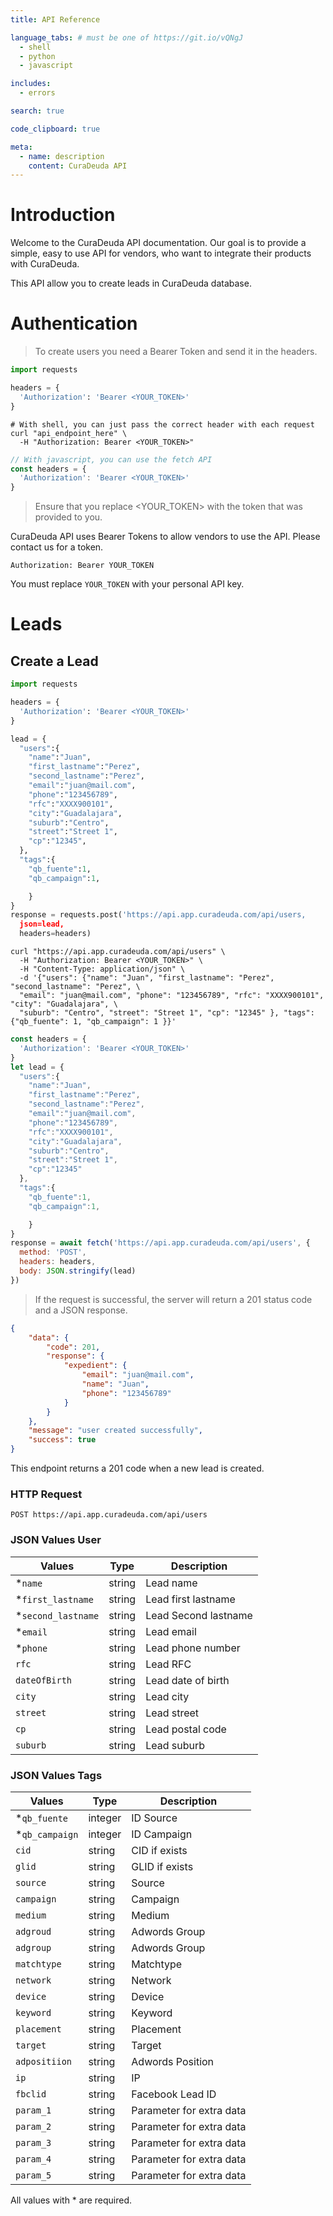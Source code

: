 ```yaml
---
title: API Reference

language_tabs: # must be one of https://git.io/vQNgJ
  - shell
  - python
  - javascript

includes:
  - errors

search: true

code_clipboard: true

meta:
  - name: description
    content: CuraDeuda API
---
```


# Introduction

Welcome to the CuraDeuda API documentation. Our goal is to provide a simple, easy to use API for vendors, who want to integrate their products with CuraDeuda.

This API allow you to create leads in CuraDeuda database.
# Authentication

> To create users you need a Bearer Token and send it in the headers.

```python
import requests

headers = {
  'Authorization': 'Bearer <YOUR_TOKEN>'
}

```

```shell
# With shell, you can just pass the correct header with each request
curl "api_endpoint_here" \
  -H "Authorization: Bearer <YOUR_TOKEN>"
```

```javascript
// With javascript, you can use the fetch API
const headers = {
  'Authorization': 'Bearer <YOUR_TOKEN>'
}
```


> Ensure that you replace <YOUR_TOKEN> with the token that was provided to you.

CuraDeuda API uses Bearer Tokens to allow vendors to use the API. Please contact us for a token.

`Authorization: Bearer YOUR_TOKEN`

<aside class="notice">
You must replace <code>YOUR_TOKEN</code> with your personal API key.
</aside>


# Leads

## Create a Lead

```python
import requests

headers = {
  'Authorization': 'Bearer <YOUR_TOKEN>'
}

lead = {
  "users":{
    "name":"Juan",
    "first_lastname":"Perez",
    "second_lastname":"Perez",
    "email":"juan@mail.com",
    "phone":"123456789",
    "rfc":"XXXX900101",
    "city":"Guadalajara",
    "suburb":"Centro",
    "street":"Street 1",
    "cp":"12345",
  },
  "tags":{
    "qb_fuente":1,
    "qb_campaign":1,

    }
}
response = requests.post('https://api.app.curadeuda.com/api/users,
  json=lead,
  headers=headers)
```

```shell
curl "https://api.app.curadeuda.com/api/users" \
  -H "Authorization: Bearer <YOUR_TOKEN>" \
  -H "Content-Type: application/json" \
  -d '{"users": {"name": "Juan", "first_lastname": "Perez", "second_lastname": "Perez", \
  "email": "juan@mail.com", "phone": "123456789", "rfc": "XXXX900101", "city": "Guadalajara", \
  "suburb": "Centro", "street": "Street 1", "cp": "12345" }, "tags": {"qb_fuente": 1, "qb_campaign": 1 }}'
```

```javascript
const headers = {
  'Authorization': 'Bearer <YOUR_TOKEN>'
}
let lead = {
  "users":{
    "name":"Juan",
    "first_lastname":"Perez",
    "second_lastname":"Perez",
    "email":"juan@mail.com",
    "phone":"123456789",
    "rfc":"XXXX900101",
    "city":"Guadalajara",
    "suburb":"Centro",
    "street":"Street 1",
    "cp":"12345"
  },
  "tags":{
    "qb_fuente":1,
    "qb_campaign":1,

    }
}
response = await fetch('https://api.app.curadeuda.com/api/users', {
  method: 'POST',
  headers: headers,
  body: JSON.stringify(lead)
})

```

> If the request is successful, the server will return a 201 status code and a JSON response.

```json
{
	"data": {
		"code": 201,
		"response": {
			"expedient": {
				"email": "juan@mail.com",
				"name": "Juan",
				"phone": "123456789"
			}
		}
	},
	"message": "user created successfully",
	"success": true
}
```

This endpoint returns a 201 code when a new lead is created.

### HTTP Request

`POST https://api.app.curadeuda.com/api/users`

### JSON Values User

Values | Type | Description
--------- | ------- | -----------
*`name` | string | Lead name
*`first_lastname` | string | Lead first lastname
*`second_lastname` | string | Lead Second lastname
*`email` | string | Lead email
*`phone` | string | Lead phone number
`rfc` | string | Lead RFC
`dateOfBirth` | string | Lead date of birth
`city` | string | Lead city
`street` | string | Lead street
`cp` | string | Lead postal code
`suburb` | string | Lead suburb

### JSON Values Tags

Values | Type | Description
--------- | ------- | -----------
*`qb_fuente` | integer | ID Source
*`qb_campaign` | integer | ID Campaign
`cid` | string | CID if exists
`glid` | string | GLID if exists
`source` | string | Source
`campaign` | string | Campaign
`medium` | string | Medium
`adgroud` | string | Adwords Group
`adgroup` | string | Adwords Group
`matchtype` | string | Matchtype
`network` | string | Network
`device` | string | Device
`keyword` | string | Keyword
`placement` | string | Placement
`target` | string | Target
`adpositiion` | string | Adwords Position
`ip` | string | IP
`fbclid` | string | Facebook Lead ID
`param_1` | string | Parameter for extra data
`param_2` | string | Parameter for extra data
`param_3` | string | Parameter for extra data
`param_4` | string | Parameter for extra data
`param_5` | string | Parameter for extra data

<aside class="success">
All values with * are required.
</aside>



